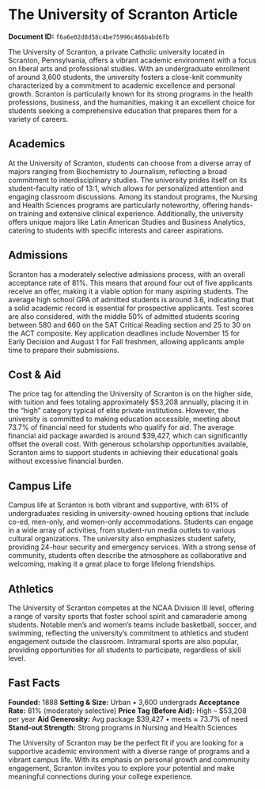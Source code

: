 # The University of Scranton Article

**Document ID:** `f6a6e02d8d58c4be75996c466babd6fb`

The University of Scranton, a private Catholic university located in Scranton, Pennsylvania, offers a vibrant academic environment with a focus on liberal arts and professional studies. With an undergraduate enrollment of around 3,600 students, the university fosters a close-knit community characterized by a commitment to academic excellence and personal growth. Scranton is particularly known for its strong programs in the health professions, business, and the humanities, making it an excellent choice for students seeking a comprehensive education that prepares them for a variety of careers.

## Academics
At the University of Scranton, students can choose from a diverse array of majors ranging from Biochemistry to Journalism, reflecting a broad commitment to interdisciplinary studies. The university prides itself on its student-faculty ratio of 13:1, which allows for personalized attention and engaging classroom discussions. Among its standout programs, the Nursing and Health Sciences programs are particularly noteworthy, offering hands-on training and extensive clinical experience. Additionally, the university offers unique majors like Latin American Studies and Business Analytics, catering to students with specific interests and career aspirations.

## Admissions
Scranton has a moderately selective admissions process, with an overall acceptance rate of 81%. This means that around four out of five applicants receive an offer, making it a viable option for many aspiring students. The average high school GPA of admitted students is around 3.6, indicating that a solid academic record is essential for prospective applicants. Test scores are also considered, with the middle 50% of admitted students scoring between 580 and 660 on the SAT Critical Reading section and 25 to 30 on the ACT composite. Key application deadlines include November 15 for Early Decision and August 1 for Fall freshmen, allowing applicants ample time to prepare their submissions.

## Cost & Aid
The price tag for attending the University of Scranton is on the higher side, with tuition and fees totaling approximately $53,208 annually, placing it in the “high” category typical of elite private institutions. However, the university is committed to making education accessible, meeting about 73.7% of financial need for students who qualify for aid. The average financial aid package awarded is around $39,427, which can significantly offset the overall cost. With generous scholarship opportunities available, Scranton aims to support students in achieving their educational goals without excessive financial burden.

## Campus Life
Campus life at Scranton is both vibrant and supportive, with 61% of undergraduates residing in university-owned housing options that include co-ed, men-only, and women-only accommodations. Students can engage in a wide array of activities, from student-run media outlets to various cultural organizations. The university also emphasizes student safety, providing 24-hour security and emergency services. With a strong sense of community, students often describe the atmosphere as collaborative and welcoming, making it a great place to forge lifelong friendships.

## Athletics
The University of Scranton competes at the NCAA Division III level, offering a range of varsity sports that foster school spirit and camaraderie among students. Notable men’s and women’s teams include basketball, soccer, and swimming, reflecting the university’s commitment to athletics and student engagement outside the classroom. Intramural sports are also popular, providing opportunities for all students to participate, regardless of skill level.

## Fast Facts
**Founded:** 1888
**Setting & Size:** Urban • 3,600 undergrads
**Acceptance Rate:** 81% (moderately selective)
**Price Tag (Before Aid):** High – $53,208 per year
**Aid Generosity:** Avg package $39,427 • meets ≈ 73.7% of need
**Stand-out Strength:** Strong programs in Nursing and Health Sciences

The University of Scranton may be the perfect fit if you are looking for a supportive academic environment with a diverse range of programs and a vibrant campus life. With its emphasis on personal growth and community engagement, Scranton invites you to explore your potential and make meaningful connections during your college experience.
